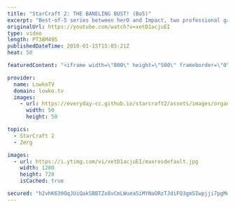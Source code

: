 ```yaml
---
title: "StarCraft 2: THE BANELING BUST! (Bo5)"
excerpt: "Best-of-5 series between herO and Impact, two professional gamers. Subscribe for more videos: http://lowko.tv/youtube Zerg vs Terran Insanity: https://goo.gl/83veq9  An awesome series of professional StarCraft 2. Impact is known to play very aggressive, however what makes him so scary is the fact that"
originalUrl: https://youtube.com/watch?v=xetD1acjuEI
type: video
length: PT38M49S
publishedDateTime: 2018-01-15T15:05:21Z
heat: 50

featuredContent: "<iframe width=\"800\" height=\"500\" frameborder=\"0\" src=\"https://www.youtube.com/embed/xetD1acjuEI\" allow=\"accelerometer; autoplay; encrypted-media; gyroscope; picture-in-picture\" allowfullscreen></iframe>"

provider:
  name: LowkoTV
  domain: lowko.tv
  images:
    - url: https://everyday-cc.github.io/starcraft2/assets/images/organizations/lowko.tv-50x50.jpg
      width: 50
      height: 50

topics:
  - StarCraft 2
  - Zerg

images:
  - url: https://i.ytimg.com/vi/xetD1acjuEI/maxresdefault.jpg
    width: 1280
    height: 720
    isCached: true

secured: "h2vhK630OqJUiQakSBBTZx8vCmLWueaSiMYNaORzTJdiFQ3gmSIwpjji7pgMd3VI4Z3pFMhVVGM/fpjaluPFRn8eto6tFCsxN5EpLtamAQ8WOnXuWmbO/xqvNC8c69RYM5eQnHLNka1sHw7VqnBFrvvekM+/gbzBe5daMT5R3zl1pzbVmarotwHzNAIkKPHKsI8V8pHNzTLBwhdfV0z/RRIRw/90gQDT9eEG7X2FWS17WrC1/kM6WGwvhig8c8XcL0AM0Lxw2MLC9XmruZtQIILeBKjhvVSUHIxklIaeZNw4n1yBI4Yr9YsZtToM1tQMk/v1wUiGVnl6BzmHR1CnZFYWODW0Rcx3Pvo3veeQYCVXCEBQBStsBFxYEQhd496a1Qwn1lV8nBfC5W6nKpnsTVx1DPFiWwxinUkobzgX5Xg=;cH1yJvd7/T7FBKERrl25eg=="
---
```


